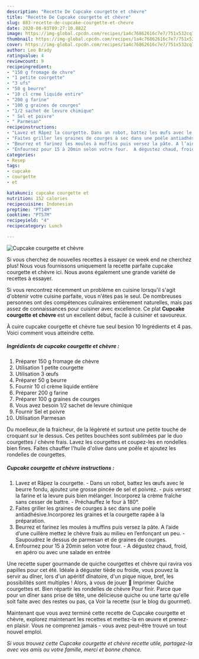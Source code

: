 ```yaml
---
description: "Recette De Cupcake courgette et chèvre"
title: "Recette De Cupcake courgette et chèvre"
slug: 883-recette-de-cupcake-courgette-et-chevre
date: 2020-08-03T09:27:10.882Z
image: https://img-global.cpcdn.com/recipes/1a4c76862616c7e7/751x532cq70/cupcake-courgette-et-chevre-photo-principale-de-la-recette.jpg
thumbnail: https://img-global.cpcdn.com/recipes/1a4c76862616c7e7/751x532cq70/cupcake-courgette-et-chevre-photo-principale-de-la-recette.jpg
cover: https://img-global.cpcdn.com/recipes/1a4c76862616c7e7/751x532cq70/cupcake-courgette-et-chevre-photo-principale-de-la-recette.jpg
author: Leo Brady
ratingvalue: 4
reviewcount: 9
recipeingredient:
- "150 g fromage de chvre"
- "1 petite courgette"
- "3 ufs"
- "50 g beurre"
- "10 cl crme liquide entire"
- "200 g farine"
- "100 g graines de courges"
- "1/2 sachet de levure chimique"
- " Sel et poivre"
- " Parmesan"
recipeinstructions:
- "Lavez et Râpez la courgette. Dans un robot, battez les œufs avec le beurre fondu, ajoutez une grosse pincée de sel et poivrez.  puis versez la farine et la levure puis bien mélanger. Incorporez la crème fraîche sans cesser de battre. Préchauffez le four à 180°."
- "Faites griller les graines de courges à sec dans une poêle antiadhésive.Incorporez les graines et la courgette rapée à la préparation."
- "Beurrez et farinez les moules à muffins puis versez la pâte. A l’aide d’une cuillère mettez le chèvre frais au milieu en l’enfonçant un peu.  Saupoudrez le dessus de parmesan et de graines de courges."
- "Enfournez pour 15 à 20min selon votre four.  A dégustez chaud, froid, en apéro ou avec une salade en entrée"
categories:
- Resep
tags:
- cupcake
- courgette
- et

katakunci: cupcake courgette et 
nutrition: 152 calories
recipecuisine: Indonesian
preptime: "PT14M"
cooktime: "PT57M"
recipeyield: "4"
recipecategory: Lunch

---
```



![Cupcake courgette et chèvre](https://img-global.cpcdn.com/recipes/1a4c76862616c7e7/751x532cq70/cupcake-courgette-et-chevre-photo-principale-de-la-recette.jpg)

Si vous cherchez de nouvelles recettes à essayer ce week end ne cherchez plus! Nous vous fournissons uniquement la recette parfaite cupcake courgette et chèvre ici. Nous avons également une grande variété de recettes à essayer.

Si vous rencontrez récemment un problème en cuisine lorsqu'il s'agit d'obtenir votre cuisine parfaite, vous n'êtes pas le seul. De nombreuses personnes ont des compétences culinaires entièrement naturelles, mais pas assez de connaissances pour cuisiner avec excellence. Ce plat <strong> Cupcake courgette et chèvre </strong> est un excellent début, facile à cuisiner et savoureux.

<!--inarticleads1-->

À cuire cupcake courgette et chèvre tue seul besion 10 Ingrédients et 4 pas. Voici comment vous atteindre cette.

##### Ingrédients de cupcake courgette et chèvre :

1. Préparer 150 g fromage de chèvre
1. Utilisation 1 petite courgette
1. Utilisation 3 œufs
1. Préparer 50 g beurre
1. Fournir 10 cl crème liquide entière
1. Préparer 200 g farine
1. Préparer 100 g graines de courges
1. Vous avez besoin 1/2 sachet de levure chimique
1. Fournir  Sel et poivre
1. Utilisation  Parmesan


Du moelleux,de la fraicheur, de la légèreté et surtout une petite touche de croquant sur le dessus. Ces petites bouchées sont sublimées par le duo courgettes / chèvre frais. Lavez les courgettes et coupez-les en rondelles bien fines. Faites chauffer l&#39;huile d&#39;olive dans une poêle et ajoutez les rondelles de courgettes. 

<!--inarticleads2-->

##### Cupcake courgette et chèvre instructions :

1. Lavez et Râpez la courgette. - Dans un robot, battez les œufs avec le beurre fondu, ajoutez une grosse pincée de sel et poivrez.  - puis versez la farine et la levure puis bien mélanger. Incorporez la crème fraîche sans cesser de battre. - Préchauffez le four à 180°.
1. Faites griller les graines de courges à sec dans une poêle antiadhésive.Incorporez les graines et la courgette rapée à la préparation.
1. Beurrez et farinez les moules à muffins puis versez la pâte. A l’aide d’une cuillère mettez le chèvre frais au milieu en l’enfonçant un peu.  - Saupoudrez le dessus de parmesan et de graines de courges.
1. Enfournez pour 15 à 20min selon votre four.  - A dégustez chaud, froid, en apéro ou avec une salade en entrée


Une recette super gourmande de quiche courgettes et chèvre qui ravira vos papilles pour cet été. Idéale à déguster tiède ou froide, vous pouvez la servir au dîner, lors d&#39;un apéritif dînatoire, d&#39;un pique nique, bref, les possibilités sont multiples ! Alors, à vous de jouer 🙂 Imprimer Quiche courgettes et. Bien répartir les rondelles de chèvre Pour finir. Parce que pour un dîner sans prise de tête, une délicieuse quiche ou une tarte qu&#39;elle soit faite avec des restes ou pas, ça Voir la recette (sur le blog du gourmet). 

<!--inarticleads1-->

<p>
Maintenant que vous avez terminé cette recette de Cupcake courgette et chèvre, explorez maintenant les recettes et mettez-la en œuvre et prenez-en plaisir. Vous ne comprenez jamais - vous avez peut-être trouvé un tout nouvel emploi.
</p>

<p>
<i>Si vous trouvez cette Cupcake courgette et chèvre recette utile, partagez-la avec vos amis ou votre famille, merci et bonne chance.</i>
</p>

